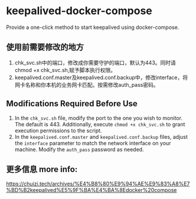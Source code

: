 # keepalived-docker-compose
Provide a one-click method to start keepalived using docker-compose.

## 使用前需要修改的地方
1. chk_svc.sh中的端口，修改成你需要守护的端口，默认为443。同时请chmod +x chk_svc.sh,赋予脚本执行权限。
2. keepalived.conf.master及keepalived.conf.backup中，修改interface，将网卡名称和你本机的业务网卡匹配。按需修改auth_pass密码。


## Modifications Required Before Use
1. In the `chk_svc.sh` file, modify the port to the one you wish to monitor. The default is 443. Additionally, execute `chmod +x chk_svc.sh` to grant execution permissions to the script.
2. In the `keepalived.conf.master` and `keepalived.conf.backup` files, adjust the `interface` parameter to match the network interface on your machine. Modify the `auth_pass` password as needed.

## 更多信息 more info:
<https://chuizi.tech/archives/%E4%B8%80%E9%94%AE%E9%83%A8%E7%BD%B2keepalived%E5%9F%BA%E4%BA%8Edocker%20compose>
